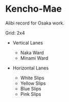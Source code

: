 # Kencho-Mae

Alibi record for Osaka work.

Grid: 2x4

* Vertical Lanes
    - Naka Ward
    - Minami Ward

* Horizontal Lanes
    - White Slips
    - Yellow Slips
    - Blue Slips
    - Pink Slips
